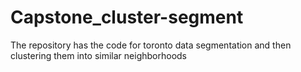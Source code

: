 # Capstone_cluster-segment
The repository has the code for toronto data segmentation and then clustering them into similar neighborhoods 
